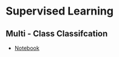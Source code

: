 # Supervised Learning

## Multi - Class Classifcation

- [Notebook](https://colab.research.google.com/drive/11l2Kp3WJqIlpCJZn0DZpwkPNRIaxgKmO?usp=sharing)

